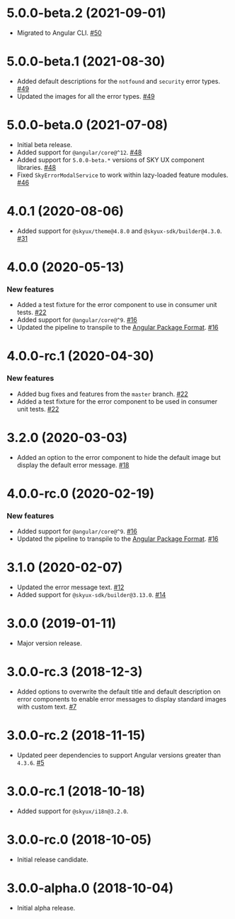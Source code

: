 # 5.0.0-beta.2 (2021-09-01)

- Migrated to Angular CLI. [#50](https://github.com/blackbaud/skyux-errors/pull/50)

# 5.0.0-beta.1 (2021-08-30)

- Added default descriptions for the `notfound` and `security` error types. [#49](https://github.com/blackbaud/skyux-autonumeric/pull/49)
- Updated the images for all the error types. [#49](https://github.com/blackbaud/skyux-autonumeric/pull/49)

# 5.0.0-beta.0 (2021-07-08)

- Initial beta release.
- Added support for `@angular/core@^12`. [#48](https://github.com/blackbaud/skyux-autonumeric/pull/48)
- Added support for `5.0.0-beta.*` versions of SKY UX component libraries. [#48](https://github.com/blackbaud/skyux-autonumeric/pull/48)
- Fixed `SkyErrorModalService` to work within lazy-loaded feature modules. [#46](https://github.com/blackbaud/skyux-autonumeric/pull/46)

# 4.0.1 (2020-08-06)

- Added support for `@skyux/theme@4.8.0` and `@skyux-sdk/builder@4.3.0`. [#31](https://github.com/blackbaud/skyux-errors/pull/31)

# 4.0.0 (2020-05-13)

### New features

- Added a test fixture for the error component to use in consumer unit tests. [#22](https://github.com/blackbaud/skyux-errors/pull/22)
- Added support for `@angular/core@^9`. [#16](https://github.com/blackbaud/skyux-errors/pull/16)
- Updated the pipeline to transpile to the [Angular Package Format](https://docs.google.com/document/d/1CZC2rcpxffTDfRDs6p1cfbmKNLA6x5O-NtkJglDaBVs/preview). [#16](https://github.com/blackbaud/skyux-errors/pull/16)

# 4.0.0-rc.1 (2020-04-30)

### New features

- Added bug fixes and features from the `master` branch. [#22](https://github.com/blackbaud/skyux-errors/pull/22)
- Added a test fixture for the error component to be used in consumer unit tests. [#22](https://github.com/blackbaud/skyux-errors/pull/22)

# 3.2.0 (2020-03-03)

- Added an option to the error component to hide the default image but display the default error message. [#18](https://github.com/blackbaud/skyux-errors/pull/18)

# 4.0.0-rc.0 (2020-02-19)

### New features

- Added support for `@angular/core@^9`. [#16](https://github.com/blackbaud/skyux-errors/pull/16)
- Updated the pipeline to transpile to the [Angular Package Format](https://docs.google.com/document/d/1CZC2rcpxffTDfRDs6p1cfbmKNLA6x5O-NtkJglDaBVs/preview). [#16](https://github.com/blackbaud/skyux-errors/pull/16)

# 3.1.0 (2020-02-07)

- Updated the error message text. [#12](https://github.com/blackbaud/skyux-errors/pull/12)
- Added support for `@skyux-sdk/builder@3.13.0`. [#14](https://github.com/blackbaud/skyux-errors/pull/14)

# 3.0.0 (2019-01-11)

- Major version release.

# 3.0.0-rc.3 (2018-12-3)

- Added options to overwrite the default title and default description on error components to enable error messages to display standard images with custom text. [#7](https://github.com/blackbaud/skyux-errors/pull/7)

# 3.0.0-rc.2 (2018-11-15)

- Updated peer dependencies to support Angular versions greater than `4.3.6`. [#5](https://github.com/blackbaud/skyux-errors/pull/5)

# 3.0.0-rc.1 (2018-10-18)

- Added support for `@skyux/i18n@3.2.0`.

# 3.0.0-rc.0 (2018-10-05)
 - Initial release candidate.

# 3.0.0-alpha.0 (2018-10-04)

- Initial alpha release.
